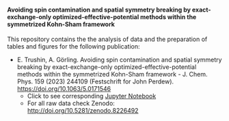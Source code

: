 #### Avoiding spin contamination and spatial symmetry breaking by exact-exchange-only optimized-effective-potential methods within the symmetrized Kohn-Sham framework

This repository contains the the analysis of data and the preparation of tables and figures for the following publication:
- E. Trushin, A. Görling. Avoiding spin contamination and spatial symmetry breaking by exact-exchange-only optimized-effective-potential methods within the symmetrized Kohn-Sham framework - J. Chem. Phys. 159 (2023) 244109 (Festschrift for John Perdew). https://doi.org/10.1063/5.0171546  
    - Click to see corresponding [Jupyter Notebook](https://github.com/EgorTrushin/oep-symmetrization/blob/main/oep_symmetrization.ipynb)
    - For all raw data check Zenodo: http://doi.org/10.5281/zenodo.8226492
